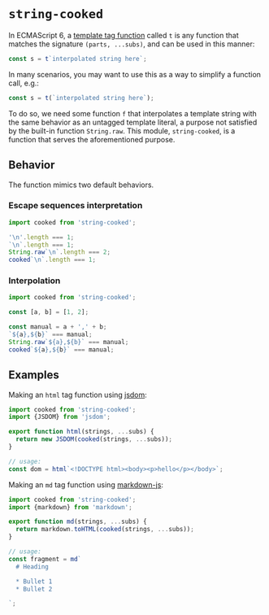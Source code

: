 # `string-cooked`

In ECMAScript 6, a
[template tag function](https://developer.mozilla.org/en-US/docs/Web/JavaScript/Reference/Template_literals)
called `t` is any function that matches the signature `(parts, ...subs)`, and
can be used in this manner:

```ts
const s = t`interpolated string here`;
```

In many scenarios, you may want to use this as a way to simplify a function
call, e.g.:

```ts
const s = t(`interpolated string here`);
```

To do so, we need some function `f` that interpolates a template string with the
same behavior as an untagged template literal, a purpose not satisfied by the
built-in function `String.raw`. This module, `string-cooked`, is a function that
serves the aforementioned purpose.

## Behavior

The function mimics two default behaviors.

### Escape sequences interpretation

```js
import cooked from 'string-cooked';

'\n'.length === 1;
`\n`.length === 1;
String.raw`\n`.length === 2;
cooked`\n`.length === 1;
```

### Interpolation

```js
import cooked from 'string-cooked';

const [a, b] = [1, 2];

const manual = a + ',' + b;
`${a},${b}` === manual;
String.raw`${a},${b}` === manual;
cooked`${a},${b}` === manual;
```

## Examples

Making an `html` tag function using [jsdom](https://github.com/tmpvar/jsdom):

```js
import cooked from 'string-cooked';
import {JSDOM} from 'jsdom';

export function html(strings, ...subs) {
  return new JSDOM(cooked(strings, ...subs));
}

// usage:
const dom = html`<!DOCTYPE html><body><p>hello</p></body>`;
```

Making an `md` tag function using
[markdown-js](https://github.com/evilstreak/markdown-js):

```js
import cooked from 'string-cooked';
import {markdown} from 'markdown';

export function md(strings, ...subs) {
  return markdown.toHTML(cooked(strings, ...subs));
}

// usage:
const fragment = md`
  # Heading

  * Bullet 1
  * Bullet 2

`;
```
